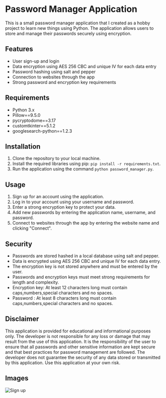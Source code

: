 # Password Manager Application

This is a small password manager application that I created as a hobby project to learn new things using Python. The application allows users to store and manage their passwords securely using encryption.

## Features

- User sign-up and login
- Data encryption using AES 256 CBC and unique IV for each data entry
- Password hashing using salt and pepper
- Connection to websites through the app
- Strong password and encryption key requirements

## Requirements

- Python 3.x
- Pillow==9.5.0
- pycryptodome==3.17
- customtkinter==5.1.2
- googlesearch-python==1.2.3

## Installation

1. Clone the repository to your local machine.
2. Install the required libraries using pip: `pip install -r requirements.txt`.
3. Run the application using the command `python password_manager.py`.

## Usage

1. Sign up for an account using the application.
2. Log in to your account using your username and password.
3. Enter a strong encryption key to protect your data.
4. Add new passwords by entering the application name, username, and password.
5. Connect to websites through the app by entering the website name and clicking "Connect".

## Security

- Passwords are stored hashed in a local database using salt and pepper.
- Data is encrypted using AES 256 CBC and unique IV for each data entry.
- The encryption key is not stored anywhere and must be entered by the user.
- Passwords and encryption keys must meet strong requirements for length and complexity.
- Encryption key: At least 12 characters long must contain caps,numbers,special characters and no spaces.
- Password : At least 8 characters long must contain caps,numbers,special characters and no spaces.

## Disclaimer
This application is provided for educational and informational purposes only. 
The developer is not responsible for any loss or damage that may result from the use of this application. 
It is the responsibility of the user to ensure that all passwords and other sensitive information are kept 
secure and that best practices for password management are followed. The developer 
does not guarantee the security of any data stored or transmitted by this application. 
Use this application at your own risk.

## Images
![Sign up](https://github.com/StavrosNe/PyPass/blob/main/documentation%20images/image1.PNG)



